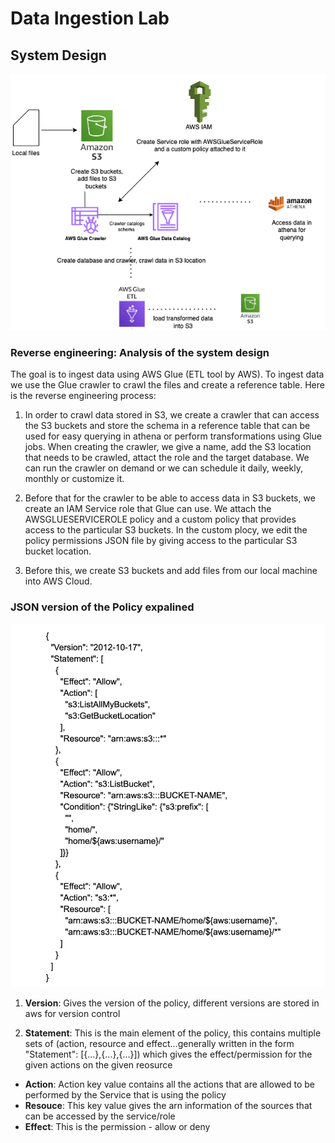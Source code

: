 # Data Ingestion Lab

## System Design

![SystemDesign](https://github.com/Pam2020/AWS_for_DataEngineering/blob/main/Day4/SystemDesign_AWSGlue.png)

### Reverse engineering: Analysis of the system design

The goal is to ingest data using AWS Glue (ETL tool by AWS). To ingest data we use the Glue crawler to crawl the files and create a reference table. Here is the reverse engineering process:

1. In order to crawl data stored in S3, we create a crawler that can access the S3 buckets and store the schema in a reference table that can be used for easy querying in athena or perform transformations using Glue jobs. When creating the crawler, we give a name, add the S3 location that needs to be crawled, attact the role and the target database. We can run the crawler on demand or we can schedule it daily, weekly, monthly or customize it.
   
2. Before that for the crawler to be able to access data in S3 buckets, we create an IAM Service role that Glue can use. We attach the AWSGLUESERVICEROLE policy and a custom policy that provides access to the particular S3 buckets. In the custom plocy, we edit the policy permissions JSON file by giving access to the particular S3 bucket location.
  
3. Before this, we create S3 buckets and add files from our local machine into AWS Cloud.

### JSON version of the Policy expalined

![JSON](https://github.com/Pam2020/AWS_for_DataEngineering/blob/78f77e1cc9e9cc570278b48f7d5fa1867ab7f970/Images/JSONnew.png)

1. **Version**: Gives the version of the policy, different versions are stored in aws for version control

2. **Statement**: This is the main element of the policy, this contains multiple sets of (action, resource and effect...generally written in the form "Statement": [{...},{...},{...}]) which gives the effect/permission for the given actions on the given reosurce

- **Action**: Action key value contains all the actions that are allowed to be performed by the Service that is using the policy
- **Resouce**: This key value gives the arn information of the sources that can be accessed by the service/role
- **Effect**: This is the permission - allow or deny
